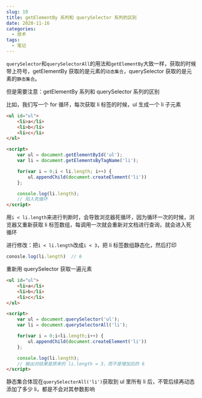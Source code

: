 ```yaml
---
slug: 19
title: getElementBy 系列和 querySelector 系列的区别
date: 2020-11-16
categories: 
  - 技术
tags: 
  - 笔记
---
```





`querySelector`和`querySelectorAll`的用法和`getElementBy`大致一样，获取的时候带上符号，getElementBy 获取的是元素的`动态集合`，querySelector 获取的是元素的`静态集合`。


<red>但是需要注意：getElementBy 系列和 querySelector 系列的区别</red>

比如，我们写一个 for 循环，每次获取 li 标签的时候，ul 生成一个 li 子元素

```html
<ul id="ul">
    <li>a</li>
    <li>b</li>
    <li>c</li>
</ul>

<script>
    var ul = document.getElementById('ul');
    var li = document.getElementsByTagName('li');

    for(var i = 0;i < li.length; i++) {
        ul.appendChild(document.createElement('li'))
    };

    console.log(li.length);
    // 陷入死循环
</script>
```

用`i < li.length`来进行判断时，会导致浏览器死循环，因为循环一次的时候，浏览器又重新获取 li 标签数组，每调用一次就会重新对文档进行查询，就会进入死循环

进行修改：把`i < li.length`改成`i < 3`，把 li 标签数组静态化，然后打印

```js
conosle.log(li.length)  // 6
```

<red>重新用 querySelector 获取一遍元素</red>

```html
<ul id="ul">
    <li>a</li>
    <li>b</li>
    <li>c</li>
</ul>

<script>
    var ul = document.querySelector('ul');
    var li = document.querySelectorAll('li');

    for(var i = 0;i<li.length;i++) {
        ul.appendChild(document.createElement('li'))
    };

    console.log(li.length);
    // 输出对结果是原来的 li.length = 3，而不是增加后的 6
</script>
```

静态集合体现在`querySelectorAll('li')`获取到 ul 里所有 li 后，不管后续再动态添加了多少 li，都是不会对其参数影响